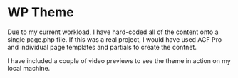 # WP Theme
Due to my current workload, I have hard-coded all of the content onto a single page.php file. If this was a real project, I would have used ACF Pro and individual page templates and partials to create the contnet.

I have included a couple of video previews to see the theme in action on my local machine.

